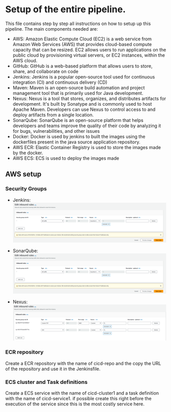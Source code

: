 # Setup of the entire pipeline. 
This file contains step by step all instructions on how to setup up this pipeline. The main components needed are:

- AWS: Amazon Elastic Compute Cloud (EC2) is a web service from Amazon Web Services (AWS) that provides cloud-based compute capacity that can be resized. EC2 allows users to run applications on the public cloud by provisioning virtual servers, or EC2 instances, within the AWS cloud.
- GitHub: GitHub is a web-based platform that allows users to store, share, and collaborate on code
- Jenkins: Jenkins is a popular open-source tool used for continuous integration (CI) and continuous delivery (CD)
- Maven: Maven is an open-source build automation and project management tool that is primarily used for Java development.
- Nexus: Nexus is a tool that stores, organizes, and distributes artifacts for development. It's built by Sonatype and is commonly used to host Apache Maven. Developers can use Nexus to control access to and deploy artifacts from a single location.
- SonarQube: SonarQube is an open-source platform that helps developers and teams improve the quality of their code by analyzing it for bugs, vulnerabilities, and other issues
- Docker: Docker is used by jenkins to built the images using the dockerfiles present in the java source application repository. 
- AWS ECR: Elastic Container Registry is used to store the images made by the docker. 
- AWS ECS: ECS is used to deploy the images made

## AWS setup
### Security Groups
- Jenkins: 
    ![Alt text](<q2.png>)

- SonarQube: 
    ![Alt text](<image (23).png>)

- Nexus: 
    ![Alt text](<image (25).png>)


### ECR repository
Create a ECR repository with the name of cicd-repo and the copy the URL of the repository and use it in the Jenkinsfile. 

### ECS cluster and Task definitions
Create a ECS service with the name of cicd-cluster1 and a task definition with the name of cicd-service1. if possible create this right before the execution of the service since this is the most costly service here. 

